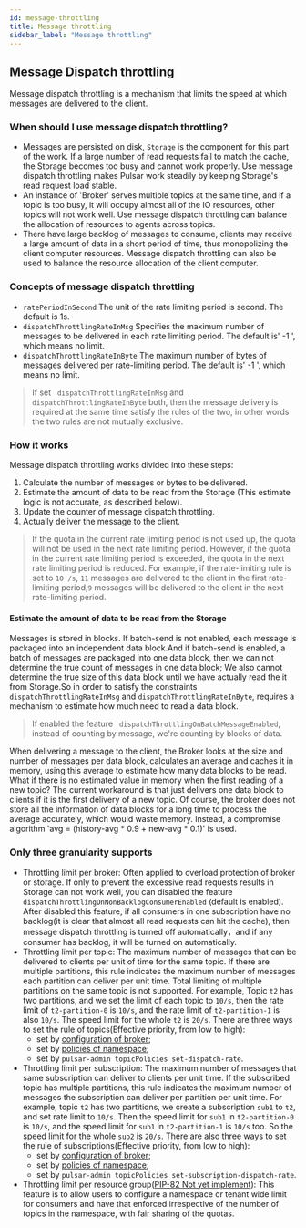 ```yaml
---
id: message-throttling
title: Message throttling
sidebar_label: "Message throttling"
---
```


## Message Dispatch throttling
Message dispatch throttling is a mechanism that limits the speed at which messages are delivered to the client.

### When should I use message dispatch throttling?
* Messages are persisted on disk, `Storage` is the component for this part of the work. If a large number of read
  requests fail to match the cache, the Storage becomes too busy and cannot work properly. Use message dispatch
  throttling makes Pulsar work steadily by keeping Storage's read request load stable.
* An instance of 'Broker' serves multiple topics at the same time, and if a topic is too busy, it will occupy
  almost all of the IO resources, other topics will not work well. Use message dispatch throttling can balance
  the allocation of resources to agents across topics.
* There have large backlog of messages to consume, clients may receive a large amount of data in a short period of time,
  thus monopolizing the client computer resources. Message dispatch throttling can also be used to balance the resource
  allocation of the client computer.

### Concepts of message dispatch throttling
- `ratePeriodInSecond` The unit of the rate limiting period is second. The default is 1s.
- `dispatchThrottlingRateInMsg` Specifies the maximum number of messages to be delivered in each rate limiting period. 
   The default is' -1 ', which means no limit.
- `dispatchThrottlingRateInByte` The maximum number of bytes of messages delivered per rate-limiting period. The default
   is' -1 ', which means no limit.

> If set ` dispatchThrottlingRateInMsg` and ` dispatchThrottlingRateInByte` both, then the message delivery is required 
> at the same time satisfy the rules of the two, in other words the two rules are not mutually exclusive.

### How it works
Message dispatch throttling works divided into these steps:
1. Calculate the number of messages or bytes to be delivered.
2. Estimate the amount of data to be read from the Storage (This estimate logic is not accurate, as described below).
3. Update the counter of message dispatch throttling.
4. Actually deliver the message to the client.

> If the quota in the current rate limiting period is not used up, the quota will not be used in the next rate limiting
> period. However, if the quota in the current rate limiting period is exceeded, the quota in the next rate limiting
> period is reduced. For example, if the rate-limiting rule is set to `10 /s`, `11` messages are delivered to the client
> in the first rate-limiting period,`9` messages will be delivered to the client in the next rate-limiting period.

#### Estimate the amount of data to be read from the Storage
Messages is stored in blocks. If batch-send is not enabled, each message is packaged into an independent data block.And
if batch-send is enabled, a batch of messages are packaged into one data block, then we can not determine the true count
of messages in one data block; We also cannot determine the true size of this data block until we have actually read the
it from Storage.So in order to satisfy the constraints `dispatchThrottlingRateInMsg` and `dispatchThrottlingRateInByte`,
requires a mechanism to estimate how much need to read a data block.

> If enabled the feature ` dispatchThrottlingOnBatchMessageEnabled`, instead of counting by message, we're counting
> by blocks of data.

When delivering a message to the client, the Broker looks at the size and number of messages per data block, calculates
an average and caches it in memory, using this average to estimate how many data blocks to be read. What if there is no
estimated value in memory when the first reading of a new topic? The current workaround is that just delivers one data
block to clients if it is the first delivery of a new topic. Of course, the broker does not store all the information
of data blocks for a long time to process the average accurately, which would waste memory. Instead, a compromise
algorithm 'avg = (history-avg * 0.9 + new-avg * 0.1)' is used.

### Only three granularity supports
- Throttling limit per broker: Often applied to overload protection of broker or storage. If only to prevent the
  excessive read requests results in Storage can not work well, you can disabled the feature
  `dispatchThrottlingOnNonBacklogConsumerEnabled` (default is enabled). After disabled this feature, if all consumers
  in one subscription have no backlog(it is clear that almost all read requests can hit the cache), then message
  dispatch throttling is turned off automatically，and if any consumer has backlog, it will be turned on automatically.
- Throttling limit per topic: The maximum number of messages that can be delivered to clients per unit of time for the
  same topic. If there are multiple partitions, this rule indicates the maximum number of messages each partition can
  deliver per unit time. Total limiting of multiple partitions on the same topic is not supported. For example, Topic
  `t2` has two partitions, and we set the limit of each topic to `10/s`, then the rate limit of `t2-partition-0` is
  `10/s`, and the rate limit of `t2-partition-1` is also `10/s`. The speed limit for the whole `t2` is `20/s`. There
  are three ways to set the rule of topics(Effective priority, from low to high):
  - set by [configuration of broker](https://pulsar.apache.org/docs/reference-configuration/#broker); 
  - set by [policies of namespace](https://pulsar.apache.org/docs/2.10.x/admin-api-namespaces/#configure-dispatch-throttling-for-topics);
  - set by `pulsar-admin topicPolicies set-dispatch-rate`.
- Throttling limit per subscription: The maximum number of messages that same subscription can deliver to clients per
  unit time. If the subscribed topic has multiple partitions, this rule indicates the maximum number of messages the
  subscription can deliver per partition per unit time. For example, topic `t2` has two partitions, we create a
  subscription `sub1` to `t2`, and set rate limit to `10/s`. Then the speed limit for `sub1` in `t2-partition-0` is
  `10/s`, and the speed limit for `sub1` in `t2-partition-1` is `10/s` too. So the speed limit for the whole `sub2` is
  `20/s`. There are also three ways to set the rule of subscriptions(Effective priority, from low to high):
  - set by [configuration of broker](https://pulsar.apache.org/docs/reference-configuration/#broker);
  - set by [policies of namespace](https://pulsar.apache.org/docs/2.10.x/admin-api-namespaces/#configure-dispatch-throttling-for-subscription);
  - set by `pulsar-admin topicPolicies set-subscription-dispatch-rate`.
- Throttling limit per resource group([PIP-82 Not yet implement](https://github.com/apache/pulsar/wiki/PIP-82%3A-Tenant-and-namespace-level-rate-limiting)):
  This feature is to allow users to configure a namespace or tenant wide limit for consumers and have that enforced
  irrespective of the number of topics in the namespace, with fair sharing of the quotas.